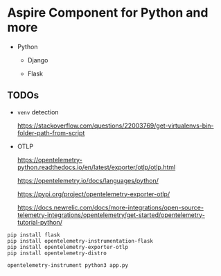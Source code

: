 # Aspire Component for Python and more

*   Python

    *   Django

    *   Flask

## TODOs

*   `venv` detection

    https://stackoverflow.com/questions/22003769/get-virtualenvs-bin-folder-path-from-script

*   OTLP

    https://opentelemetry-python.readthedocs.io/en/latest/exporter/otlp/otlp.html

    https://opentelemetry.io/docs/languages/python/

    https://pypi.org/project/opentelemetry-exporter-otlp/

    https://docs.newrelic.com/docs/more-integrations/open-source-telemetry-integrations/opentelemetry/get-started/opentelemetry-tutorial-python/

```
pip install flask
pip install opentelemetry-instrumentation-flask
pip install opentelemetry-exporter-otlp
pip install opentelemetry-distro
```

```
opentelemetry-instrument python3 app.py
```